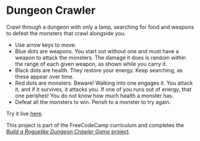 # Dungeon Crawler

Crawl through a dungeon with only a lamp, searching for food and weapons to defeat the monsters that crawl alongside you.
- Use arrow keys to move.
- Blue dots are weapons. You start out without one and must have a weapon to attack the monsters. The damage it does is random within the range of each given weapon, as shown while you carry it.
- Black dots are health. They restore your energy. Keep searching, as these appear over time.
- Red dots are monsters. Beware! Walking into one engages it. You attack it, and if it survives, it attacks you. If one of you runs out of energy, that one perishes! You do not know how much health a monster has.
- Defeat all the monsters to win. Perish to a monster to try again.

Try it live [here](https://mjeff7.github.io/dungeoncrawler/).

This project is part of the FreeCodeCamp curriculum and completes the [*Build a Roguelike Dungeon Crawler Game* project](https://www.freecodecamp.org/challenges/build-a-roguelike-dungeon-crawler-game).
